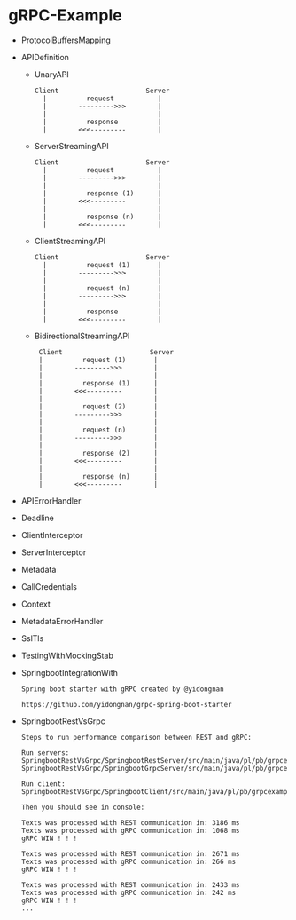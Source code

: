 # gRPC-Example

- ProtocolBuffersMapping
- APIDefinition
    - UnaryAPI
      ```
      Client                      Server
        |          request           |
        |        --------->>>        |
        |                            |
        |          response          |
        |        <<<---------        |
      ```
    - ServerStreamingAPI
      ```
      Client                      Server
        |          request           |
        |        --------->>>        |
        |                            |
        |          response (1)      |
        |        <<<---------        | 
        |                            |
        |          response (n)      |
        |        <<<---------        |
      ```
    - ClientStreamingAPI
      ``` 
      Client                      Server
        |          request (1)       |
        |        --------->>>        |
        |                            |
        |          request (n)       |
        |        --------->>>        | 
        |                            |
        |          response          |
        |        <<<---------        |
      ```
    - BidirectionalStreamingAPI
      ``` 
       Client                      Server
       |          request (1)       |
       |        --------->>>        |
       |                            |
       |          response (1)      |
       |        <<<---------        | 
       |                            |
       |          request (2)       |
       |        --------->>>        |
       |                            | 
       |          request (n)       |
       |        --------->>>        |
       |                            |
       |          response (2)      |
       |        <<<---------        |
       |                            |
       |          response (n)      |
       |        <<<---------        |
       ```
- APIErrorHandler
- Deadline
- ClientInterceptor
- ServerInterceptor
- Metadata
- CallCredentials
- Context
- MetadataErrorHandler
- SslTls
- TestingWithMockingStab
- SpringbootIntegrationWith
  ```
  Spring boot starter with gRPC created by @yidongnan

  https://github.com/yidongnan/grpc-spring-boot-starter
  ``` 


- SpringbootRestVsGrpc
  ```
  Steps to run performance comparison between REST and gRPC:
  
  Run servers:
  SpringbootRestVsGrpc/SpringbootRestServer/src/main/java/pl/pb/grpcexample/springbootrestserver/ServerRestApplication.java
  SpringbootRestVsGrpc/SpringbootGrpcServer/src/main/java/pl/pb/grpcexample/springbootgrpcserver/ServerGrpcApplication.java
  
  Run client:
  SpringbootRestVsGrpc/SpringbootClient/src/main/java/pl/pb/grpcexample/springbootclient/ClientApplication.java
  
  Then you should see in console:
  
  Texts was processed with REST communication in: 3186 ms
  Texts was processed with gRPC communication in: 1068 ms
  gRPC WIN ! ! !
  
  Texts was processed with REST communication in: 2671 ms
  Texts was processed with gRPC communication in: 266 ms
  gRPC WIN ! ! !
  
  Texts was processed with REST communication in: 2433 ms
  Texts was processed with gRPC communication in: 242 ms
  gRPC WIN ! ! !
  ...
  ```